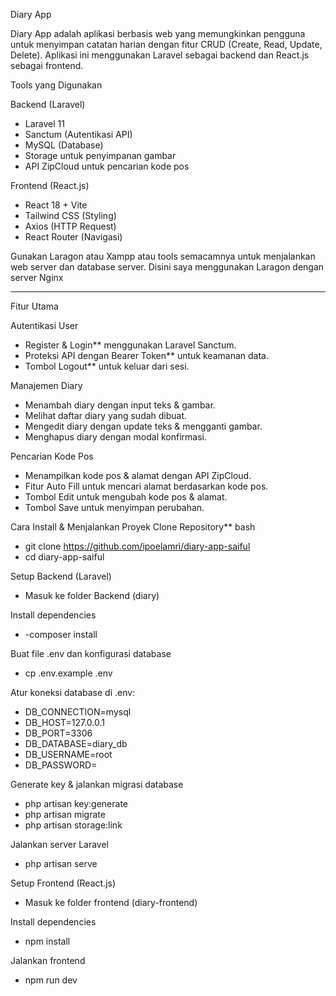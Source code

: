 Diary App

Diary App adalah aplikasi berbasis web yang memungkinkan pengguna untuk menyimpan catatan harian dengan fitur CRUD (Create, Read, Update, Delete). Aplikasi ini menggunakan Laravel sebagai backend dan React.js sebagai frontend.

Tools yang Digunakan

 Backend (Laravel)
- Laravel 11
- Sanctum (Autentikasi API)
- MySQL (Database)
- Storage untuk penyimpanan gambar
- API ZipCloud untuk pencarian kode pos

 Frontend (React.js)
- React 18 + Vite
- Tailwind CSS (Styling)
- Axios (HTTP Request)
- React Router (Navigasi)

 Gunakan Laragon atau Xampp atau tools semacamnya untuk menjalankan web server dan database server.
 Disini saya menggunakan Laragon dengan server Nginx

---

 Fitur Utama

Autentikasi User
- Register & Login** menggunakan Laravel Sanctum.
- Proteksi API dengan Bearer Token** untuk keamanan data.
- Tombol Logout** untuk keluar dari sesi.

Manajemen Diary
- Menambah diary dengan input teks & gambar.
- Melihat daftar diary yang sudah dibuat.
- Mengedit diary dengan update teks & mengganti gambar.
- Menghapus diary dengan modal konfirmasi.

Pencarian Kode Pos
- Menampilkan kode pos & alamat dengan API ZipCloud.
- Fitur Auto Fill untuk mencari alamat berdasarkan kode pos.
- Tombol Edit untuk mengubah kode pos & alamat.
- Tombol Save untuk menyimpan perubahan.



Cara Install & Menjalankan Proyek
Clone Repository**
bash
- git clone https://github.com/ipoelamri/diary-app-saiful
- cd diary-app-saiful

Setup Backend (Laravel)

- Masuk ke folder Backend (diary)

Install dependencies
- -composer install

Buat file .env dan konfigurasi database
- cp .env.example .env

Atur koneksi database di .env:
- DB_CONNECTION=mysql
- DB_HOST=127.0.0.1
- DB_PORT=3306
- DB_DATABASE=diary_db
- DB_USERNAME=root
- DB_PASSWORD=

Generate key & jalankan migrasi database
- php artisan key:generate
- php artisan migrate
- php artisan storage:link

Jalankan server Laravel
- php artisan serve


Setup Frontend (React.js)

- Masuk ke folder frontend (diary-frontend)

Install dependencies
- npm install

Jalankan frontend
- npm run dev
